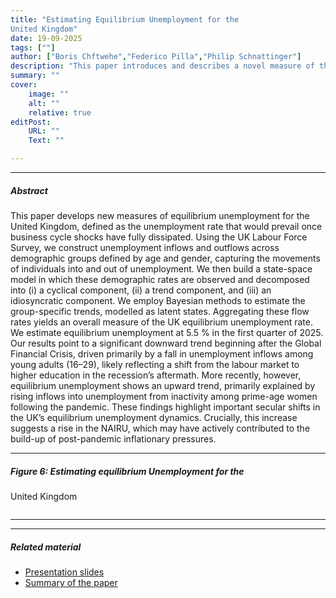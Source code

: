```yaml
---
title: "Estimating Equilibrium Unemployment for the
United Kingdom" 
date: 19-09-2025
tags: [""]
author: ["Boris Chftwehe","Federico Pilla","Philip Schnattinger"]
description: "This paper introduces and describes a novel measure of the equilibrium rate of unemployment for the United Kingdom." 
summary: "" 
cover:
    image: ""
    alt: ""
    relative: true
editPost:
    URL: ""
    Text: ""

---
```




---

##### Abstract


This paper develops new measures of equilibrium unemployment for the United Kingdom, defined as the unemployment rate that would prevail once business cycle shocks have fully dissipated. Using the UK Labour Force Survey, we construct unemployment inflows and outflows across demographic groups defined by age and gender, capturing the movements of individuals into and out of unemployment. We then build a state-space model in which these demographic rates are observed and decomposed into (i) a cyclical component, (ii) a trend component, and (iii) an idiosyncratic component. We employ Bayesian methods to estimate the group-specific trends, modelled as latent states. Aggregating these flow rates yields an overall measure of the UK equilibrium unemployment rate. We estimate equilibrium unemployment at 5.5 % in the first quarter of 2025. Our results point to a significant downward trend beginning after the Global Financial Crisis, driven primarily by a fall in unemployment inflows among young adults (16–29), likely reflecting a shift from the labour market to higher education in the recession’s aftermath. More recently, however, equilibrium unemployment shows an upward trend, primarily explained by rising inflows into unemployment from inactivity among prime-age women following the pandemic. These findings highlight important secular shifts in the UK’s equilibrium unemployment dynamics. Crucially, this increase suggests a rise in the NAIRU, which may have actively contributed to the build-up of post-pandemic inflationary pressures.

---

##### Figure 6: Estimating equilibrium Unemployment for the
United Kingdom

![]()

---

---

##### Related material

+ [Presentation slides]()
+ [Summary of the paper]()
